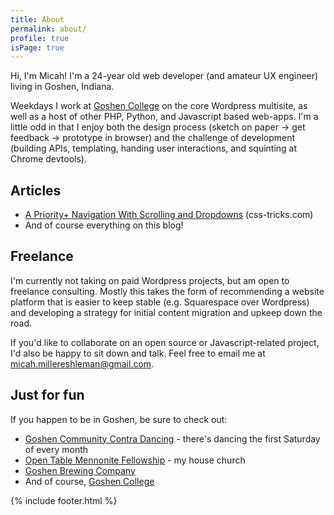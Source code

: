 ```yaml
---
title: About
permalink: about/
profile: true
isPage: true
---
```


Hi, I'm Micah! I'm a 24-year old web developer (and amateur UX engineer) living in Goshen, Indiana.

Weekdays I work at <a href="https://www.goshen.edu">Goshen College</a> on the core Wordpress multisite, as well as a host of other PHP, Python, and Javascript based web-apps. I'm a little odd in that I enjoy both the design process (sketch on paper -> get feedback -> prototype in browser) and the challenge of development (building APIs, templating, handing user interactions, and squinting at Chrome devtools).

<div class="github-card" data-github="pranksinatra" data-width="400" data-height="150" data-theme="default"></div>
<script src="//cdn.jsdelivr.net/github-cards/latest/widget.js"></script>

<!-- [Current resume](https://docs.google.com/document/d/1XRORQT54D9ZZMoY7EH-FTfZkHGav7tSzjPZ_1bNBht8/edit?usp=sharing). -->

## Articles

- [A Priority+ Navigation With Scrolling and Dropdowns](https://css-tricks.com/priority-navigation-scrolling-dropdowns/) (css-tricks.com)
- And of course everything on this blog!

## Freelance

I'm currently not taking on paid Wordpress projects, but am open to freelance consulting. Mostly this takes the form of recommending a website platform that is easier to keep stable (e.g. Squarespace over Wordpress) and developing a strategy for initial content migration and upkeep down the road.

If you'd like to collaborate on an open source or Javascript-related project, I'd also be happy to sit down and talk. Feel free to email me at <a href="mailto:micah.millereshleman@gmail.com">micah.millereshleman@gmail.com</a>.

## Just for fun

If you happen to be in Goshen, be sure to check out:

- [Goshen Community Contra Dancing](http://godancing.org) - there's dancing the first Saturday of every month
- [Open Table Mennonite Fellowship](http://www.opentablemennonite.org/) - my house church
- [Goshen Brewing Company](http://goshenbrewing.com/)
- And of course, [Goshen College](https://www.goshen.edu)

{% include footer.html %}